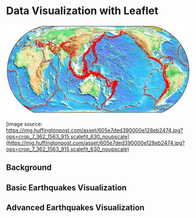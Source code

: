 # Data Visualization with Leaflet

![jinshin](images/jishintai.jpeg)

[image source: https://img.huffingtonpost.com/asset/605e7ded390000e128eb2474.jpg?ops=crop_7_362_1563_915,scalefit_630_noupscale](https://img.huffingtonpost.com/asset/605e7ded390000e128eb2474.jpg?ops=crop_7_362_1563_915,scalefit_630_noupscale)


## Background

## Basic Earthquakes Visualization


## Advanced Earthquakes Visualization